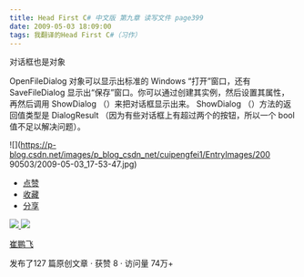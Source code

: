 ```yaml
---
title: Head First C# 中文版 第九章 读写文件 page399
date: 2009-05-03 18:09:00
tags: 我翻译的Head First C#（习作）
---
```

对话框也是对象

  

OpenFileDialog  对象可以显示出标准的  Windows  “打开”窗口，还有  SaveFileDialog
显示出“保存”窗口。你可以通过创建其实例，然后设置其属性，再然后调用  ShowDialog  （）来把对话框显示出来。  ShowDialog
（）方法的返回值类型是  DialogResult  （因为有些对话框上有超过两个的按钮，所以一个  bool  值不足以解决问题）。

  

![](https://p-blog.csdn.net/images/p_blog_csdn_net/cuipengfei1/EntryImages/200
90503/2009-05-03_17-53-47.jpg)

  * [ 点赞  ](javascript:;)
  * [ 收藏  ](javascript:;)
  * [ 分享 ](javascript:;)

[ ![](https://profile.csdnimg.cn/5/2/5/3_cuipengfei1)
![](https://g.csdnimg.cn/static/user-reg-year/1x/11.png)
](https://blog.csdn.net/cuipengfei1)

[ 崔鹏飞 ](https://blog.csdn.net/cuipengfei1)

发布了127 篇原创文章  ·  获赞 8  ·  访问量 74万+

